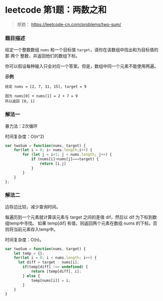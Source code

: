 # leetcode 第1题：两数之和

> 原题： https://leetcode-cn.com/problems/two-sum/

### 题目描述
给定一个整数数组 `nums` 和一个目标值 `target`，请你在该数组中找出和为目标值的那 两个 整数，并返回他们的数组下标。

你可以假设每种输入只会对应一个答案。但是，数组中同一个元素不能使用两遍。


**示例**
```
给定 nums = [2, 7, 11, 15], target = 9

因为 nums[0] + nums[1] = 2 + 7 = 9
所以返回 [0, 1]
```


### 解法一

暴力法：2次循环

时间复杂度：O(n^2)
 
```js
var twoSum = function(nums, target) {
    for(let i = 0; i< nums.length;i++) {
        for (let j = i+1; j < nums.length; j++) {
            if (nums[i]+nums[j]===target) {
                return [i,j]
            }
        }
    }
};
```

### 解法二
边存边比较，减少查询时间。

每遍历到一个元素就计算该元素与 target 之间的差值 dif，然后以 dif 为下标到数组temp中寻找。 如果 temp[dif] 有值，则返回两个元素在数组 nums 的下标。否则将当前元素存入temp中。

时间复杂度：O(n)。

```js
var twoSum = function(nums, target) {
    let temp = {};
    for(let i = 0; i < nums.length; i++) {
      let diff = target - nums[i];
        if(temp[diff] !== undefined) {
            return [temp[diff], i];
        } else {
            temp[nums[i]] = i;
        }           
    }
}
```
